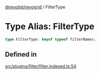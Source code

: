 [@revolist/revogrid](README.md) / FilterType

# Type Alias: FilterType

```ts
type FilterType: keyof typeof filterNames;
```

## Defined in

[src/plugins/filter/filter.indexed.ts:54](https://github.com/revolist/revogrid/blob/3cf03d1039e53d8581c1791130c13324e129dd40/src/plugins/filter/filter.indexed.ts#L54)

